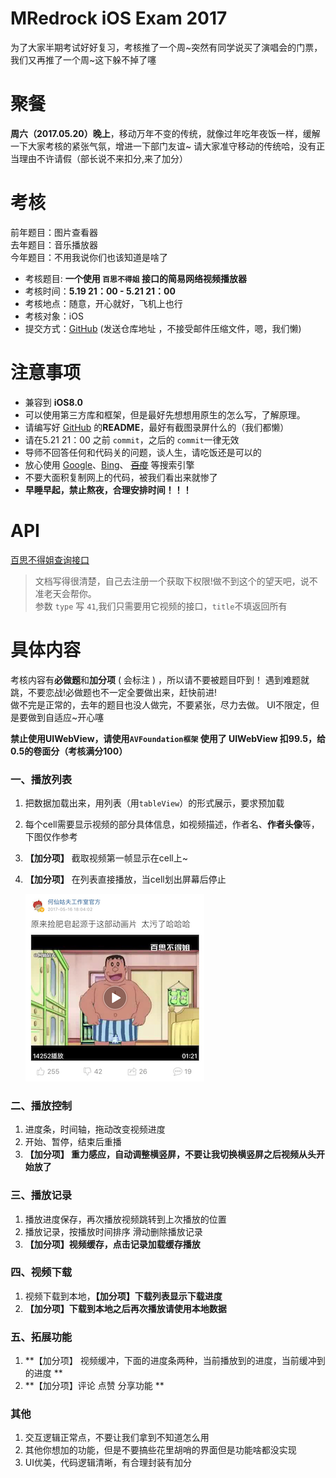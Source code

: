 # **MRedrock iOS Exam 2017** 
为了大家半期考试好好复习，考核推了一个周~突然有同学说买了演唱会的门票，我们又再推了一个周~这下躲不掉了噻
# **聚餐**
**周六（2017.05.20）晚上**，移动万年不变的传统，就像过年吃年夜饭一样，缓解一下大家考核的紧张气氛，增进一下部门友谊~ 请大家准守移动的传统哈，没有正当理由不许请假（部长说不来扣分,来了加分）

# **考核**
前年题目：图片查看器      
去年题目：音乐播放器      
今年题目：不用我说你们也该知道是啥了

* 考核题目: **一个使用 `百思不得姐` 接口的简易网络视频播放器**
* 考核时间：**5.19 21：00 - 5.21 21：00**
* 考核地点：随意，开心就好，飞机上也行
* 考核对象：iOS
* 提交方式：[GitHub](https://github.com/)  (发送仓库地址 ，不接受邮件压缩文件，嗯，我们懒)

# **注意事项**
* 兼容到 **iOS8.0**
* 可以使用第三方库和框架，但是最好先想想用原生的怎么写，了解原理。
* 请编写好 [GitHub](https://github.com/) 的**README**，最好有截图录屏什么的（我们都懒）
* 请在5.21 21：00 之前 `commit`，之后的 `commit`一律无效
* 导师不回答任何和代码关的问题，谈人生，请吃饭还是可以的
* 放心使用 [Google](https://www.google.com/)、[Bing](https://www.bing.com/)、 ~~[百度](https://www.baidu.com/)~~ 等搜索引擎
* 不要大面积复制网上的代码，被我们看出来就惨了
* **早睡早起，禁止熬夜，合理安排时间！！！**

# **API**
[百思不得姐查询接口](https://www.showapi.com/api/lookPoint/255)
> 文档写得很清楚，自己去注册一个获取下权限!做不到这个的望天吧，说不准老天会帮你。      
> 参数 `type` 写 `41`,我们只需要用它视频的接口，`title`不填返回所有

# **具体内容**

考核内容有**必做题**和**加分项** ( 会标注 ) ，所以请不要被题目吓到！
遇到难题就跳，不要恋战!必做题也不一定全要做出来，赶快前进!       
做不完是正常的，去年的题目也没人做完，不要紧张，尽力去做。      UI不限定，但是要做到自适应~开心噻


**禁止使用UIWebView，请使用`AVFoundation框架` 使用了 UIWebView 扣99.5，给0.5的卷面分（考核满分100）**


### **一、播放列表**
1. 把数据加载出来，用列表（用`tableView`）的形式展示，要求预加载

2. 每个cell需要显示视频的部分具体信息，如视频描述，作者名、**作者头像**等，下图仅作参考

3. **【加分项】** 截取视频第一帧显示在cell上~ 

4. **【加分项】** 在列表直接播放，当cell划出屏幕后停止

    ![example](example.PNG)

### **二、播放控制**
1. 进度条，时间轴，拖动改变视频进度
2. 开始、暂停，结束后重播
3. **【加分项】 重力感应，自动调整横竖屏，不要让我切换横竖屏之后视频从头开始放了**

### **三、播放记录**

1. 播放进度保存，再次播放视频跳转到上次播放的位置
2. 播放记录，按播放时间排序 滑动删除播放记录
3. **【加分项】视频缓存，点击记录加载缓存播放**

### **四、视频下载**

1. 视频下载到本地，**【加分项】下载列表显示下载进度**
2. **【加分项】下载到本地之后再次播放请使用本地数据**



### **五、拓展功能**

1. **【加分项】 视频缓冲，下面的进度条两种，当前播放到的进度，当前缓冲到的进度 **
2. **【加分项】评论 点赞 分享功能 ** 



### **其他**
1. 交互逻辑正常点，不要让我们拿到不知道怎么用
2. 其他你想加的功能，但是不要搞些花里胡哨的界面但是功能啥都没实现
3. UI优美，代码逻辑清晰，有合理封装有加分

